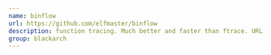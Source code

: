 ```yaml
---
name: binflow
url: https://github.com/elfmaster/binflow
description: function tracing. Much better and faster than ftrace. URL : https://github.com/elfmaster/binflow Groups : blackarch blackarch-binary blackarch-debugger
group: blackarch
---
```

